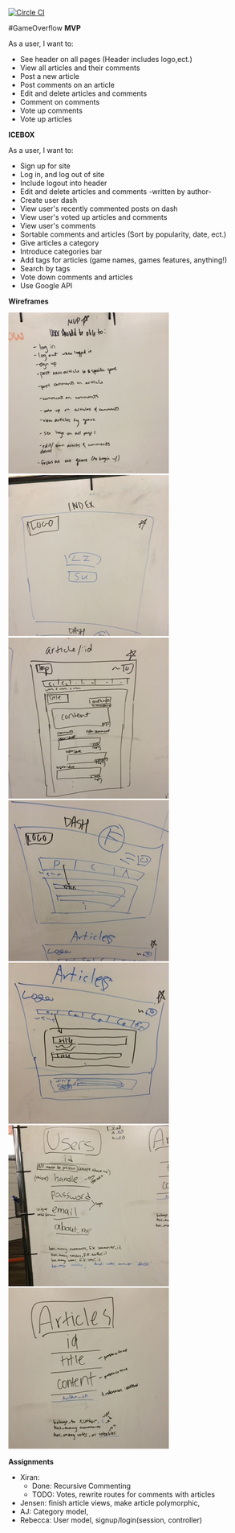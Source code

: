 [![Circle CI](https://circleci.com/gh/ospreys-2014/GameOverflow/tree/master.png?style=badge)](https://circleci.com/gh/ospreys-2014/GameOverflow/tree/master)

#GameOverflow
**MVP**

As a user, I want to:
* See header on all pages (Header includes logo,ect.)
* View all articles and their comments
* Post a new article
* Post comments on an article
* Edit and delete articles and comments
* Comment on comments
* Vote up comments
* Vote up articles

**ICEBOX**

As a user, I want to:
* Sign up for site
* Log in, and log out of site
* Include logout into header
* Edit and delete articles and comments -written by author-
* Create user dash
* View user's recently commented posts on dash
* View user's voted up articles and comments
* View user's comments
* Sortable comments and articles (Sort by popularity, date, ect.)
* Give articles a category
* Introduce categories bar
* Add tags for articles (game names, games features, anything!)
* Search by tags
* Vote down comments and articles
* Use Google API


**Wireframes**

![image1](app/assets/images/IMG_3488.JPG)
![image2](app/assets/images/IMG_3490.JPG)
![image3](app/assets/images/IMG_3491.JPG)
![image4](app/assets/images/IMG_3492.JPG)
![image5](app/assets/images/IMG_3493.JPG)
![image6](app/assets/images/IMG_3494.JPG)
![image7](app/assets/images/IMG_3495.JPG)


**Assignments**

* Xiran:
  * Done: Recursive Commenting
  * TODO: Votes, rewrite routes for comments with articles
* Jensen: finish article views, make article polymorphic,
* AJ: Category model,
* Rebecca: User model, signup/login(session, controller)
